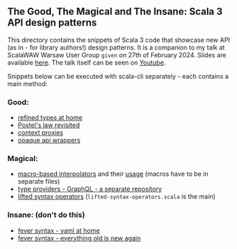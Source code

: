 ## The Good, The Magical and The Insane: Scala 3 API design patterns 

This directory contains the snippets of Scala 3 code that showcase new API (as in - for library authors!) design patterns. 
It is a companion to my talk at ScalaWAW Warsaw User Group `given` on 27th of February 2024. Slides are available [here](./slides.pdf).
The talk itself can be seen on [Youtube](https://youtu.be/JRgq8jjE2Dk?t=3105).

Snippets below can be executed with scala-cli separately - each contains a main method:

### Good:
* [refined types at home](./refined-types-at-home.scala)
* [Postel's law revisited](./postels-law-revisited.scala)
* [context proxies](./context-proxies.scala)
* [opaque api wrappers](./opaque-api-wrappers.scala)

### Magical:
* [macro-based interpolators](./macro-based-interpolators.scala) and their [usage](test-json-interpolation.scala) (macros have to be in separate files)
* [type providers - GraphQL - a separate repository](https://github.com/kordyjan/pytanie)
* [lifted syntax operators](./lifted-syntax) (`lifted-syntax-operators.scala` is the main)

### Insane: (don't do this)
* [fever syntax - yaml at home](./yaml-at-home.scala)
* [fever syntax - everything old is new again](./oh-no-not-the-new.scala)
